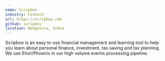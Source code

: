 ```yaml
---
name: Scripbox
industry: Fintech
url: https://scripbox.com
github: scripbox
location: Bengaluru, India
---
```

Scripbox is an easy to use financial management and learning tool to help you learn about personal finance, investment, tax saving and tax planning. We use Elixir/Phoenix in our high volume events processing pipeline.
